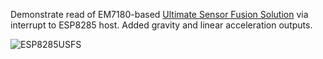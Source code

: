 Demonstrate read of EM7180-based [Ultimate Sensor Fusion Solution](https://www.tindie.com/products/onehorse/ultimate-sensor-fusion-solution/) via interrupt to ESP8285 host. Added gravity and linear acceleration outputs.

![ESP8285USFS](https://cloud.githubusercontent.com/assets/6698410/16817464/b3203a10-48f7-11e6-9bb9-abfbbcac2422.jpg)
